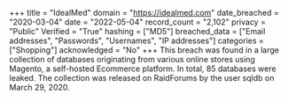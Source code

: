 +++
title = "IdealMed"
domain = "https://idealmed.com"
date_breached = "2020-03-04"
date = "2022-05-04"
record_count = "2,102"
privacy = "Public"
Verified = "True"
hashing = ["MD5"]
breached_data = ["Email addresses", "Passwords", "Usernames", "IP addresses"]
categories = ["Shopping"]
acknowledged = "No"
+++
This breach was found in a large collection of databases originating from various online stores using Magento, a self-hosted Ecommerce platform. In total, 85 databases were leaked. The collection was released on RaidForums by the user sqldb on March 29, 2020.
